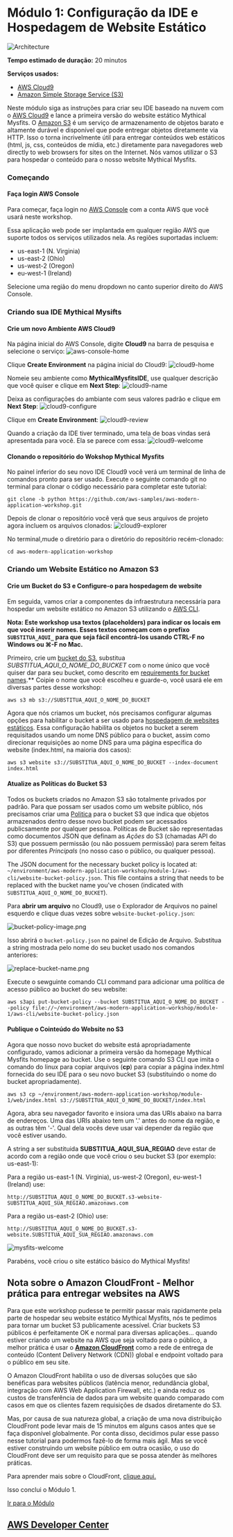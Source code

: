 # Módulo 1: Configuração da IDE e Hospedagem de Website Estático

![Architecture](/images/module-1/architecture-module-1.png)

**Tempo estimado de duração:** 20 minutos

**Serviços usados:**
* [AWS Cloud9](https://aws.amazon.com/cloud9/)
* [Amazon Simple Storage Service (S3)](https://aws.amazon.com/s3/)

Neste módulo siga as instruções para criar seu IDE baseado na nuvem com o [AWS Cloud9](https://aws.amazon.com/cloud9/) e lance a primeira versão do website estático Mythical Mysfits. O [Amazon S3](https://aws.amazon.com/s3/) é um serviço de armazenamento de objetos barato e altamente durável e disponível que pode entregar objetos diretamente via HTTP. Isso o torna incrivelmente útil para entregar conteúdos web estáticos (html, js, css, conteúdos de mídia, etc.) diretamente para navegadores web directly to web browsers for sites on the Internet. Nós vamos utilizar o S3 para hospedar o conteúdo para o nosso website Mythical Mysfits.

### Começando

#### Faça login AWS Console
Para começar, faça login no [AWS Console](https://console.aws.amazon.com) com a conta AWS que você usará neste workshop.

Essa aplicação web pode ser implantada em qualquer região AWS que suporte todos os serviços utilizados nela. As regiões suportadas incluem:

* us-east-1 (N. Virginia)
* us-east-2 (Ohio)
* us-west-2 (Oregon)
* eu-west-1 (Ireland)

Selecione uma região do menu dropdown no canto superior direito do AWS Console.

### Criando sua IDE Mythical Mysifts

#### Crie um novo Ambiente AWS Cloud9

 Na página inicial do AWS Console, digite **Cloud9** na barra de pesquisa e selecione o serviço:
 ![aws-console-home](/images/module-1/cloud9-service.png)


Clique **Create Environment** na página inicial do Cloud9:
![cloud9-home](/images/module-1/cloud9-home.png)


Nomeie seu ambiente como **MythicalMysfitsIDE**, use qualquer descrição que você quiser e clique em **Next Step**:
![cloud9-name](/images/module-1/cloud9-name-ide.png)


Deixa as configurações do ambiante com seus valores padrão e clique em **Next Step**:
![cloud9-configure](/images/module-1/cloud9-configure-env.png)


Clique em **Create Environment**:
![cloud9-review](/images/module-1/cloud9-review.png)


Quando a criação da IDE tiver terminado, uma tela de boas vindas será apresentada para você. Ela se parece com essa:
![cloud9-welcome](/images/module-1/cloud9-welcome.png)

#### Clonando o repositório do Wokshop Mythical Mysfits

No painel inferior do seu novo IDE Cloud9 você verá um terminal de linha de comandos pronto para ser usado. Execute o seguinte comando git no terminal para clonar o código necessário para completar este tutorial:

```
git clone -b python https://github.com/aws-samples/aws-modern-application-workshop.git
```

Depois de clonar o repositório você verá que seus arquivos de projeto agora incluem os arquivos clonados:
![cloud9-explorer](/images/module-1/cloud9-explorer.png)


No terminal,mude o diretório para o diretório do repositório recém-clonado:

```
cd aws-modern-application-workshop
```

### Criando um Website Estático no Amazon S3

#### Crie um Bucket do S3 e Configure-o para hospedagem de website
Em seguida, vamos criar a componentes da infraestrutura necessária para hospedar um website estático no Amazon S3 utilizando o [AWS CLI](https://aws.amazon.com/cli/).

**Nota: Este workshop usa textos (placeholders) para indicar os locais em que você inserir nomes. Esses textos começam com o prefixo `SUBSTITUA_AQUI_` para que seja fácil encontrá-los usando CTRL-F no Windows ou ⌘-F no Mac.**

Primeiro, crie um [bucket do S3](https://docs.aws.amazon.com/AmazonS3/latest/dev/UsingBucket.html), substitua *SUBSTITUA_AQUI_O_NOME_DO_BUCKET* com o nome único que você quiser dar para seu bucket, como descrito em [requirements for bucket names](https://docs.aws.amazon.com/AmazonS3/latest/dev/BucketRestrictions.html#bucketnamingrules).** Coipie o nome que você escolheu e guarde-o, você usará ele em diversas partes desse workshop:

```
aws s3 mb s3://SUBSTITUA_AQUI_O_NOME_DO_BUCKET
```

Agora que nós criamos um bucket, nós precisamos configurar algumas opções para habilitar o bucket a ser usado para [hospedagem de websites estáticos](https://docs.aws.amazon.com/AmazonS3/latest/dev/WebsiteHosting.html).  Essa configuração habilita os objetos no bucket a serem requisitados usando um nome DNS público para o bucket, assim como direcionar requisições ao nome DNS para uma página específica do website (index.html, na maioria dos casos):

```
aws s3 website s3://SUBSTITUA_AQUI_O_NOME_DO_BUCKET --index-document index.html
```

#### Atualize as Políticas do Bucket S3

Todos os buckets criados no Amazon S3 são totalmente privados por padrão. Para que possam ser usados como um website público, nós precisamos criar uma [Politica](https://docs.aws.amazon.com/AmazonS3/latest/dev/example-bucket-policies.html) para o bucket S3 que indica que objetos armazenados dentro desse novo bucket podem ser acessados publicsamente por qualquer pessoa. Políticas de Bucket são representadas como documentos JSON que definam as *Ações* do S3 (chamadas API do S3) que possuem permissão (ou não possuem permissão) para serem feitas por diferentes *Principals* (no nosso caso o público, ou qualquer pessoa).

The JSON document for the necessary bucket policy is located at: `~/environment/aws-modern-application-workshop/module-1/aws-cli/website-bucket-policy.json`.  This file contains a string that needs to be replaced with the bucket name you've chosen (indicated with `SUBSTITUA_AQUI_O_NOME_DO_BUCKET`).  

Para **abrir um arquivo** no Cloud9, use o Explorador de Arquivos no painel esquerdo e clique duas vezes sobre `website-bucket-policy.json`:

![bucket-policy-image.png](/images/module-1/bucket-policy-image.png)

Isso abrirá o `bucket-policy.json` no painel de Edição de Arquivo. Substitua a string mostrada pelo nome do seu bucket usado nos comandos anteriores:

![replace-bucket-name.png](/images/module-1/replace-bucket-name.png)


Execute o sewguinte comando CLI command para adicionar uma política de acesso público ao bucket do seu website:

```
aws s3api put-bucket-policy --bucket SUBSTITUA_AQUI_O_NOME_DO_BUCKET --policy file://~/environment/aws-modern-application-workshop/module-1/aws-cli/website-bucket-policy.json
```

#### Publique o Cointeúdo do Website no S3

Agora que nosso novo bucket do website está apropriadamente configurado, vamos adicionar a primeira versão da homepage Mythical Mysfits homepage ao bucket. Use o seguinte comando S3 CLI que imita o comando do linux para copiar arquivos (**cp**) para copiar a página index.html fornecida do seu IDE para o seu novo bucket S3 (substituindo o nome  do bucket apropriadamente).

```
aws s3 cp ~/environment/aws-modern-application-workshop/module-1/web/index.html s3://SUBSTITUA_AQUI_O_NOME_DO_BUCKET/index.html
```

Agora, abra seu navegador favorito e insiora uma das URIs abaixo na barra de endereços. Uma das URIs abaixo tem um '.' antes do nome da região, e as outras têm '-'. Qual dela vocês deve usar vai depender da região que você estiver usando.

A string a ser substituida **SUBSTITUA_AQUI_SUA_REGIAO** deve estar de acordo com a região onde que você criou o seu bucket S3 (por exemplo: us-east-1):

Para a região us-east-1 (N. Virginia), us-west-2 (Oregon), eu-west-1 (Ireland) use:
```
http://SUBSTITUA_AQUI_O_NOME_DO_BUCKET.s3-website-SUBSTITUA_AQUI_SUA_REGIAO.amazonaws.com
```

Para a região us-east-2 (Ohio) use:
```
http://SUBSTITUA_AQUI_O_NOME_DO_BUCKET.s3-website.SUBSTITUA_AQUI_SUA_REGIAO.amazonaws.com
```

![mysfits-welcome](/images/module-1/mysfits-welcome.png)

Parabéns, você criou o site estático básico do Mythical Mysfits!

## Nota sobre o Amazon CloudFront - Melhor prática para entregar websites na AWS ##

Para que este workshop pudesse te permitir passar mais rapidamente pela parte de hospedar seu website estático Mythical Mysfits, nós te pedimos para tornar um bucket S3 publicamente acessível. Criar buckets S3 públicos é perfeitamente OK e normal para diversas aplicações... quando estiver criando um website na AWS que seja voltado para o público, a melhor prática é usar o [**Amazon CloudFront**](https://aws.amazon.com/cloudfront/) como a rede de entrega de conteúdo (Content Delivery Network (CDN)) global e endpoint voltado para o público em seu site. 

O Amazon CloudFront habilita o uso de diversas soluções que são benéficas para websites públicos (latência menor, redundância global, integração com AWS Web Application Firewall, etc.) e ainda reduz os custos de transferência de dados para um website quando comparado com casos em que os clientes fazem requisições de dsados diretamente do S3.

Mas, por causa de sua natureza global, a criação de uma nova distribuição CloudFront pode levar mais de 15 minutos em alguns casos antes que se faça disponível globalmente. Por conta disso, decidimos pular esse passo nesse tutorial para podermos fazê-lo de forma mais ágil. Mas se você estiver construindo um website público em outra ocasião, o uso do CloudFront deve ser um requisito para que se possa atender às melhores práticas. 

Para aprender mais sobre o CloudFront, [clique aqui.](https://aws.amazon.com/cloudfront/)

Isso conclui o Módulo 1.

[Ir para o Módulo](/module-2)


## [AWS Developer Center](https://developer.aws)
